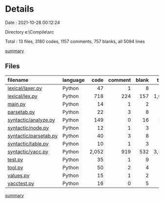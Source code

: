 # Details

Date : 2021-10-28 00:12:24

Directory e:\Compile\src

Total : 13 files,  3180 codes, 1157 comments, 757 blanks, all 5094 lines

[summary](results.md)

## Files
| filename | language | code | comment | blank | total |
| :--- | :--- | ---: | ---: | ---: | ---: |
| [lexical/laxer.py](/lexical/laxer.py) | Python | 47 | 1 | 8 | 56 |
| [lexical/lex.py](/lexical/lex.py) | Python | 718 | 224 | 157 | 1,099 |
| [main.py](/main.py) | Python | 14 | 1 | 2 | 17 |
| [parsetab.py](/parsetab.py) | Python | 22 | 3 | 8 | 33 |
| [syntactic/analyze.py](/syntactic/analyze.py) | Python | 149 | 0 | 16 | 165 |
| [syntactic/node.py](/syntactic/node.py) | Python | 12 | 1 | 3 | 16 |
| [syntactic/parsetab.py](/syntactic/parsetab.py) | Python | 40 | 3 | 8 | 51 |
| [syntactic/table.py](/syntactic/table.py) | Python | 10 | 1 | 3 | 14 |
| [syntactic/yacc.py](/syntactic/yacc.py) | Python | 2,052 | 919 | 532 | 3,503 |
| [test.py](/test.py) | Python | 35 | 1 | 9 | 45 |
| [tool.py](/tool.py) | Python | 50 | 2 | 4 | 56 |
| [values.py](/values.py) | Python | 15 | 1 | 2 | 18 |
| [yacctest.py](/yacctest.py) | Python | 16 | 0 | 5 | 21 |

[summary](results.md)